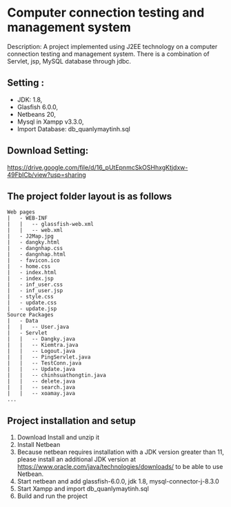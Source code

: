 # Computer connection testing and management system
Description: A project implemented using J2EE technology on a computer connection testing and management system. 
There is a combination of Servlet, jsp, MySQL database through jdbc.

## Setting :
- JDK: 1.8,
- Glasfish 6.0.0,
- Netbeans 20,
- Mysql in Xampp v3.3.0,
- Import Database: db_quanlymaytinh.sql

## Download Setting:
https://drive.google.com/file/d/16_pUtEpnmcSkOSHhxgKtjdxw-49FbICb/view?usp=sharing
## The project folder layout is as follows	
	Web pages
	|	- WEB-INF
	|	|	-- glassfish-web.xml
	|	|	-- web.xml
	|	- J2Map.jpg
	|	- dangky.html
	|	- dangnhap.css
	|	- dangnhap.html
	|	- favicon.ico
	|	- home.css
	|	- index.html
	|	- index.jsp
	|	- inf_user.css
	|	- inf_user.jsp
	|	- style.css
	|	- update.css
	|	- update.jsp
	Source Packages
	|	- Data
	|	|	-- User.java
	|	- Servlet
	|	|	-- Dangky.java
	|	|	-- Kiemtra.java
	|	|	-- Logout.java
	|	|	-- PingServlet.java
	|	|	-- TestConn.java
	|	|	-- Update.java
	|	|	-- chinhsuathongtin.java
	|	|	-- delete.java
	|	|	-- search.java
	|	|	-- xoamay.java
	...
## Project installation and setup
1. Download Install and unzip it
2. Install Netbean
3. Because netbean requires installation with a JDK version greater than 11, please install an additional JDK version at https://www.oracle.com/java/technologies/downloads/ to be able to use Netbean.
4. Start netbean and add glassfish-6.0.0, jdk 1.8, mysql-connector-j-8.3.0
5. Start Xampp and import db_quanlymaytinh.sql
6. Build and run the project
